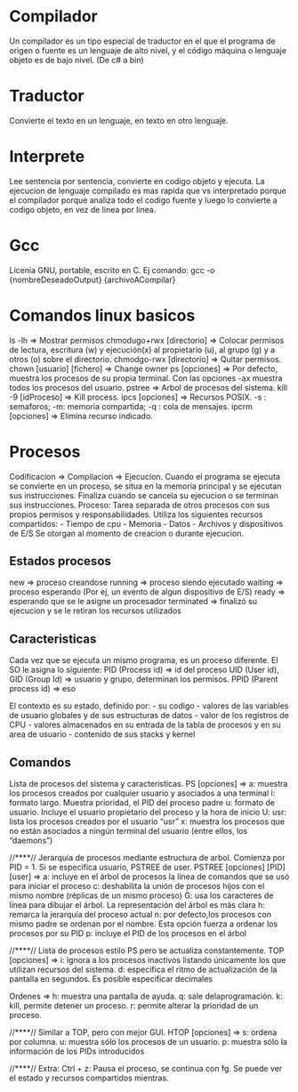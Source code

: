# Compilador
Un compilador es un tipo especial de traductor en el que el programa de origen o fuente es un lenguaje de alto nivel, 
y el código máquina o lenguaje objeto es de bajo nivel. (De c# a bin)

# Traductor 
Convierte el texto en un lenguaje, en texto en otro lenguaje.

# Interprete
Lee sentencia por sentencia, convierte en codigo objeto y ejecuta. La ejecucion de lenguaje compilado es mas rapida que vs interpretado porque
el compilador porque analiza todo el codigo fuente y luego lo convierte a codigo objeto, en vez de linea por linea.

# Gcc
Licenia GNU, portable, escrito en C.
Ej comando: 
    gcc -o {nombreDeseadoOutput} {archivoACompilar}

# Comandos linux basicos

ls -lh => Mostrar permisos
chmodugo+rwx [directorio] => Colocar permisos de lectura, escritura (w) y ejecución(x) al propietario (u), al grupo (g) y a otros (o) sobre el directorio.
chmodgo-rwx [directorio] => Quitar permisos.
chown [usuario] [fichero] => Change owner
ps [opciones] => Por defecto, muestra los procesos de su propia terminal. Con las opciones -ax muestra todos los procesos del usuario.
pstree => Arbol de procesos del sistema.
kill -9 [idProceso] => Kill process.
ipcs [opciones] => Recursos POSIX. -s : semaforos; -m: memoria compartida; -q : cola de mensajes.
ipcrm [opciones] => Elimina recurso indicado.

# Procesos
Codificacion => Compilacion => Ejecucion.
Cuando el programa se ejecuta se convierte en un proceso, se situa en la memoria principal y se ejecutan sus instrucciones. Finaliza cuando se cancela su ejecucion o se terminan sus instrucciones. 
Proceso: Tarea separada de otros procesos con sus propios permisos y responsabilidades. Utiliza los siguientes recursos compartidos: 
    - Tiempo de cpu
    - Memoria
    - Datos
    - Archivos y dispositivos de E/S
Se otorgan al momento de creacion o durante ejecucion.

##  Estados procesos
new => proceso creandose
running => proceso siendo ejecutado
waiting => proceso esperando (Por ej, un evento de algun dispositivo de E/S)
ready => esperando que se le asigne un procesador
terminated => finalizó su ejecucion y se le retiran los recursos utilizados

## Caracteristicas
Cada vez que se ejecuta un mismo programa, es un proceso diferente. El SO le asigna lo siguiente:
PID (Process id) => id del proceso
UID (User id), GID (Group Id) => usuario y grupo, determinan los permisos.
PPID (Parent process id) => eso

El contexto es su estado, definido por:
    - su codigo
    - valores de las variables de usuario globales y de sus estructuras de datos
    - valor de los registros de CPU
    - valores almacenados en su entrada de la tabla de procesos y en su area de usuario
    - contenido de sus stacks y kernel

## Comandos
Lista de procesos del sistema y caracteristicas.
PS [opciones] => 
    a: muestra los procesos creados por cualquier usuario y asociados a una terminal
    l: formato largo. Muestra prioridad, el PID del proceso padre
    u: formato de usuario. Incluye el usuario propietario del proceso y la hora de inicio
    U: usr: lista los procesos creados por el usuario “usr”
    x: muestra los procesos que no están asociados a ningún terminal del usuario (entre ellos, los “daemons”)

//****//
Jerarquia de procesos mediante estructura de arbol. Comienza por PID = 1. Si se especifica usuario, PSTREE de user.
PSTREE [opciones] [PID] [user] =>
    a: incluye en el árbol de procesos la línea de comandos que se usó para iniciar el proceso
    c: deshabilita la unión de procesos hijos con el mismo nombre (réplicas de un mismo proceso)
    G: usa los caracteres de línea para dibujar el árbol. La representación del árbol es más clara
    h: remarca la jerarquía del proceso actual
    n: por defecto,los procesos con mismo padre se ordenan por el nombre. Esta opción fuerza a ordenar los procesos por su PID
    p: incluye el PID de los procesos en el árbol

//****//
Lista de procesos estilo PS pero se actualiza constantemente.
TOP [opciones] => 
    i: ignora a los procesos inactivos listando únicamente los que utilizan recursos del sistema.
    d: especifica el ritmo de actualización de la pantalla en segundos. Es posible especificar decimales

Ordenes => 
    h: muestra una pantalla de ayuda.
    q: sale delaprogramación.
    k: kill, permite detener un proceso.
    r: permite alterar la prioridad de un proceso.

//****//
Similar a TOP, pero con mejor GUI.
HTOP [opciones] => 
    s: ordena por columna.
    u: muestra sólo los procesos de un usuario. 
    p: muestra sólo la información de los PIDs introducidos

//****//
Extra: 
    Ctrl + z: Pausa el proceso, se continua con fg. Se puede ver el estado y recursos compartidos mientras.


